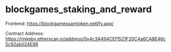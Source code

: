# blockgames_staking_and_reward

Frontend: https://blockgamessamtoken.netlify.app/

Contract Address: https://rinkeby.etherscan.io/address/0x4c3A494CEf1521F20C4a6CA8E46c5c92ab024E98
